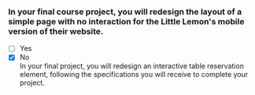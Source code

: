 ### In your final course project, you will redesign the layout of a simple page with no interaction for the Little Lemon's mobile version of their website.

- [ ] Yes
- [x] No <br>
      In your final project, you will redesign an interactive table reservation element, following the specifications you will receive to complete your project. ​
